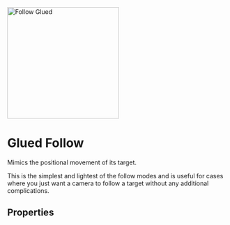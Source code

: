<img alt="Follow Glued" class="page-header-icon" src="/assets/icons/follow-glued.svg" height="256" width="256" />

# Glued Follow

Mimics the positional movement of its target.

This is the simplest and lightest of the follow modes and is useful for cases where you just want a camera to follow a target without any additional complications.

## Properties
<!--@include: ./parts/follow-target.md-->
<!--@include: ./parts/damping.md-->
<!--@include: ./parts/damping-value.md-->

